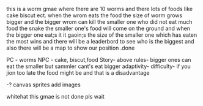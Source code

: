 
this is a worm gmae where there are 10 worms and there lots of foods like cake biscut ect.
when the wrom eats the food the size of worm grows bigger and the bigger wrom can kill the smaller one who did not eat much food the snake the smaller one's food will come on the ground and when the bigger one eat;s it it gaoin;s the size of the smaller one  which has eaten the most wins and there will be a leaderbord to see who is the biggest and also there will be a map to show our position .done


PC - worms
NPC - cake, biscut,food
Story- above
rules- bigger ones can eat the smaller but sammler cant's eat bigger 
adaptivity- difficulty- if you jion too late the food might be and that is a disadvantage

-?
canvas
sprites
add images

whitehat this gmae is not done pls wait 



